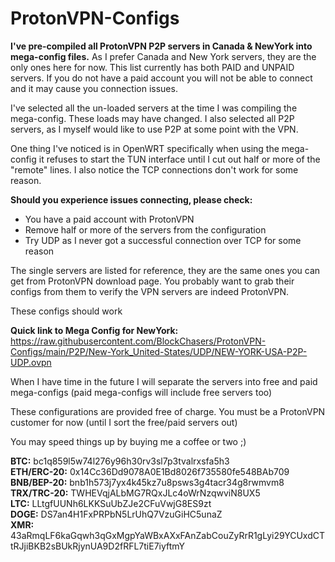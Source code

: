 # ProtonVPN-Configs

**I've pre-compiled all ProtonVPN P2P servers in Canada & NewYork into mega-config files.** As I prefer Canada and New York servers, they are the only ones here for now. This list currently has both PAID and UNPAID servers. If you do not have a paid account you will not be able to connect and it may cause you connection issues.

I've selected all the un-loaded servers at the time I was compiling the mega-config. These loads may have changed. I also selected all P2P servers, as I myself would like to use P2P at some point with the VPN.

One thing I've noticed is in OpenWRT specifically when using the mega-config it refuses to start the TUN interface until I cut out half or more of the "remote" lines. I also notice the TCP connections don't work for some reason.

**Should you experience issues connecting, please check:**

- You have a paid account with ProtonVPN
- Remove half or more of the servers from the configuration
- Try UDP as I never got a successful connection over TCP for some reason

The single servers are listed for reference, they are the same ones you can get from ProtonVPN download page. You probably want to grab their configs from them to verify the VPN servers are indeed ProtonVPN.

These configs should work

**Quick link to Mega Config for NewYork:** https://raw.githubusercontent.com/BlockChasers/ProtonVPN-Configs/main/P2P/New-York_United-States/UDP/NEW-YORK-USA-P2P-UDP.ovpn


When I have time in the future I will separate the servers into free and paid mega-configs (paid mega-configs will include free servers too)

These configurations are provided free of charge. You must be a ProtonVPN customer for now (until I sort the free/paid servers out)

You may speed things up by buying me a coffee or two ;)

**BTC:** bc1q859l5w74l276y96h30rv3sl7p3tvalrxsfa5h3<br />
**ETH/ERC-20:** 0x14Cc36Dd9078A0E1Bd8026f735580fe548BAb709<br />
**BNB/BEP-20:** bnb1h573j7yx4k45kz7u8psws3g4tacr34g8rwmvm8<br />
**TRX/TRC-20:** TWHEVqjALbMG7RQxJLc4oWrNzqwviN8UX5<br />
**LTC:** LLtgfUUNh6LKKSuUbZJe2CFuVwjG8ES9zt<br />
**DOGE:** DS7an4H1FxPRPbN5LrUhQ7VzuGiHC5unaZ<br />
**XMR:** 43aRmqLF6kaGqwh3qGxMgpYaWBxAXxFAnZabCouZyRrR1gLyi29YCUxdCTtRJjiBKB2sBUkRjynUA9D2fRFL7tiE7iyftmY<br />
